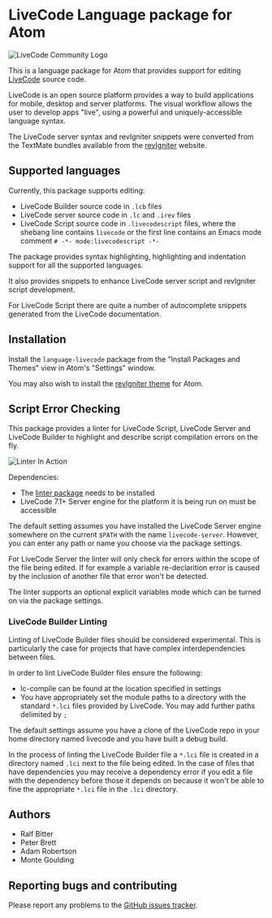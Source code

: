 # LiveCode Language package for Atom

![LiveCode Community Logo](http://livecode.com/wp-content/uploads/2015/02/livecode-logo.png)

This is a language package for Atom that provides support for editing
[LiveCode](http://livecode.com/) source code.

LiveCode is an open source platform provides a way to build applications for
mobile, desktop and server platforms. The visual workflow allows the user to
develop apps "live", using a powerful and uniquely-accessible language syntax.

The LiveCode server syntax and revIgniter snippets were converted from the
TextMate bundles available from the [revIgniter](http://revigniter.com/)
website.

## Supported languages

Currently, this package supports editing:

* LiveCode Builder source code in `.lcb` files
* LiveCode server source code in `.lc` and `.irev` files
* LiveCode Script source code in `.livecodescript` files, where the shebang line
contains `livecode` or the first line contains an Emacs mode comment
`# -*- mode:livecodescript -*-`

The package provides syntax highlighting, highlighting and indentation support
for all the supported languages.

It also provides snippets to enhance LiveCode server script and revIgniter
script development.

For LiveCode Script there are quite a number of autocomplete snippets generated
from the LiveCode documentation.

## Installation

Install the `language-livecode` package from the "Install Packages and Themes"
view in Atom's "Settings" window.

You may also wish to install the [revIgniter theme](https://atom.io/themes/revigniter-syntax)
for Atom.

## Script Error Checking

This package provides a linter for LiveCode Script, LiveCode Server and LiveCode
Builder to highlight and describe script compilation errors on the fly.

![Linter In Action](http://ecove.on-rev.com/linter.gif)

Dependencies:

 * The [linter package](https://atom.io/packages/linter) needs to be installed
 * LiveCode 7.1+ Server engine for the platform it is being run on must be
 accessible

The default setting assumes you have installed the LiveCode Server engine somewhere
on the current `$PATH` with the name `livecode-server`. However, you can enter any
path or name you choose via the package settings.

For LiveCode Server the linter will only check for errors within the scope of
the file being edited. If for example a variable re-declarition error is caused
by the inclusion of another file that error won't be detected.

The linter supports an optional explicit variables mode which can be turned on
via the package settings.

### LiveCode Builder Linting

Linting of LiveCode Builder files should be considered experimental. This is
particularly the case for projects that have complex interdependencies between
files.

In order to lint LiveCode Builder files ensure the following:

 * lc-compile can be found at the location specified in settings
 * You have appropriately set the module paths to a directory with the standard
`*.lci` files provided by LiveCode. You may add further paths delimited by `;`

The default settings assume you have a clone of the LiveCode repo in
your home directory named livecode and you have built a debug build.

In the process of linting the LiveCode Builder file a `*.lci` file is created in
a directory named `.lci` next to the file being edited. In the case of files
that have dependencies you may receive a dependency error if you edit a
file with the dependency before those it depends on because it won't be able to
fine the appropriate `*.lci` file in the `.lci` directory.

## Authors

* Ralf Bitter
* Peter Brett
* Adam Robertson
* Monte Goulding

## Reporting bugs and contributing

Please report any problems to the [GitHub issues tracker]( https://github.com/peter-b/atom-language-livecode/issues).
